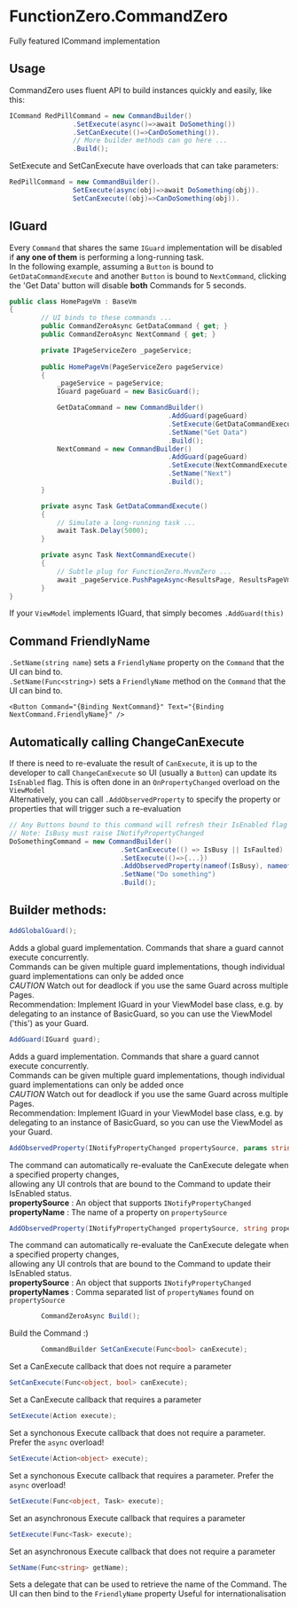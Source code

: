 # FunctionZero.CommandZero
Fully featured ICommand implementation


## Usage

CommandZero uses fluent API to build instances quickly and easily, like this:  
```csharp
ICommand RedPillCommand = new CommandBuilder()
                .SetExecute(async()=>await DoSomething())
                .SetCanExecute(()=>CanDoSomething()).
                // More builder methods can go here ...
                .Build(); 
```

SetExecute and SetCanExecute have overloads that can take parameters:
```csharp
RedPillCommand = new CommandBuilder().
                SetExecute(async(obj)=>await DoSomething(obj)).
                SetCanExecute((obj)=>CanDoSomething(obj)).
```

## IGuard
Every `Command` that shares the same `IGuard` implementation will be disabled if **any one of them** is performing a long-running task.<br/>
In the following example, assuming a `Button` is bound to `GetDataCommandExecute` and another `Button` is bound to `NextCommand`, 
clicking the 'Get Data' button will disable **both** Commands for 5 seconds.
```csharp
public class HomePageVm : BaseVm
{
        // UI binds to these commands ...
        public CommandZeroAsync GetDataCommand { get; }
        public CommandZeroAsync NextCommand { get; }

        private IPageServiceZero _pageService;
    
        public HomePageVm(PageServiceZero pageService)
        {
            _pageService = pageService;
            IGuard pageGuard = new BasicGuard();

            GetDataCommand = new CommandBuilder()
                                        .AddGuard(pageGuard)
                                        .SetExecute(GetDataCommandExecute)
                                        .SetName("Get Data")
                                        .Build();
            NextCommand = new CommandBuilder()
                                        .AddGuard(pageGuard)
                                        .SetExecute(NextCommandExecute)
                                        .SetName("Next")
                                        .Build();
        }

        private async Task GetDataCommandExecute()
        {
            // Simulate a long-running task ...
            await Task.Delay(5000);
        }

        private async Task NextCommandExecute()
        {
            // Subtle plug for FunctionZero.MvvmZero ...
            await _pageService.PushPageAsync<ResultsPage, ResultsPageVm>((vm)=>vm.SetState("Message from HomePageVm!!"));
        }
}
```

If your `ViewModel` implements IGuard, that simply becomes `.AddGuard(this)`

## Command FriendlyName
`.SetName(string name`) sets a `FriendlyName` property on the `Command` that the UI can bind to.<br/>
`.SetName(Func<string>)` sets a `FriendlyName` method on the `Command` that the UI can bind to.
```xaml
<Button Command="{Binding NextCommand}" Text="{Binding NextCommand.FriendlyName}" />
```

## Automatically calling ChangeCanExecute
If there is need to re-evaluate the result of `CanExecute`, it is up to the developer to call `ChangeCanExecute` 
so UI (usually a `Button`) can update its `IsEnabled` flag. This is often done in an `OnPropertyChanged` overload on the `ViewModel`<br/>
Alternatively, you can call `.AddObservedProperty` to specify the property or properties that will trigger such a re-evaluation
```csharp
// Any Buttons bound to this command will refresh their IsEnabled flag if IsBusy or IsFaulted changes. 
// Note: IsBusy must raise INotifyPropertyChanged
DoSomethingCommand = new CommandBuilder()
                            .SetCanExecute(() => IsBusy || IsFaulted)
                            .SetExecute(()=>{...})
                            .AddObservedProperty(nameof(IsBusy), nameof(IsFaulted))
                            .SetName("Do something")
                            .Build();
```

## Builder methods:
```csharp
AddGlobalGuard();
```
Adds a global guard implementation. Commands that share a guard cannot execute concurrently.<br/>
Commands can be given multiple guard implementations, though individual guard implementations
can only be added once<br/>
*CAUTION* Watch out for deadlock if you use the same Guard across multiple Pages.<br/>
Recommendation: Implement IGuard in your ViewModel base class, e.g. by delegating to an instance of BasicGuard, so you can use the ViewModel ('this') as your Guard.<br/> 

```csharp
AddGuard(IGuard guard);
```
Adds a guard implementation. Commands that share a guard cannot execute concurrently.<br/>
Commands can be given multiple guard implementations, though individual guard implementations
can only be added once<br/>
*CAUTION* Watch out for deadlock if you use the same Guard across multiple Pages.<br/>
Recommendation: Implement IGuard in your ViewModel base class, e.g. by delegating to an instance of BasicGuard, so you can use the ViewModel as your Guard.<br/>
  
```csharp
AddObservedProperty(INotifyPropertyChanged propertySource, params string[] propertyNames);
```
The command can automatically re-evaluate the <c>CanExecute</c> delegate when a specified property changes,<br/>
allowing any UI controls that are bound to the Command to update their IsEnabled status.<br/>
**propertySource** : An object that supports `INotifyPropertyChanged`<br/>
**propertyName** : The name of a property on `propertySource`
```csharp
AddObservedProperty(INotifyPropertyChanged propertySource, string propertyName);
```
The command can automatically re-evaluate the <c>CanExecute</c> delegate when a specified property changes,<br/>
allowing any UI controls that are bound to the Command to update their IsEnabled status.<br/>
**propertySource** : An object that supports `INotifyPropertyChanged`<br/>
**propertyNames** : Comma separated list of `propertyNames` found on `propertySource`
```csharp
        CommandZeroAsync Build();
```
Build the Command :)
```csharp
        CommandBuilder SetCanExecute(Func<bool> canExecute);
```
Set a CanExecute callback that does not require a parameter
```csharp
SetCanExecute(Func<object, bool> canExecute);
```
Set a CanExecute callback that requires a parameter
```csharp
SetExecute(Action execute);
```
Set a synchonous Execute callback that does not require a parameter. Prefer the `async` overload!
```csharp
SetExecute(Action<object> execute);
```
Set a synchonous Execute callback that requires a parameter. Prefer the `async` overload!
```csharp
SetExecute(Func<object, Task> execute);
```
Set an asynchronous Execute callback that requires a parameter
```csharp
SetExecute(Func<Task> execute);
```
Set an asynchronous Execute callback that does not require a parameter
```csharp
SetName(Func<string> getName);
```
Sets a delegate that can be used to retrieve the name of the Command. The UI can then bind to the `FriendlyName` property
Useful for internationalisation
```csharp
